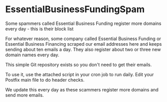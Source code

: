 # EssentialBusinessFundingSpam

Some spammers called Essential Business Funding register more domains every day - this is their block list

For whatever reason, some company called Essential Business Funding or Essential Business Financing scraped our email addresses here
and keeps sending about ten emails a day. They also register about two or three new domain names every day.

This simple Git repository exists so you don't need to get their emails.

To use it, use the attached script in your cron job to run daily. Edit your Postfix main file to do header checks.

We update this every day as these scammers register more domains and send more emails.
